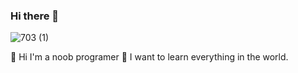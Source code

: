 ### Hi there 👋
![703 (1)](https://user-images.githubusercontent.com/48349849/175791194-23f7bc60-6add-4b22-a3f2-c9799dd8fad8.png)

👋 Hi I'm  a noob programer
📃 I want to learn everything in the world.
